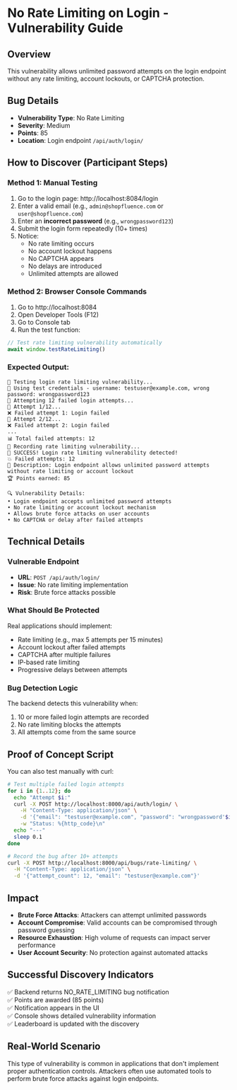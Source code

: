 # No Rate Limiting on Login - Vulnerability Guide

## Overview
This vulnerability allows unlimited password attempts on the login endpoint without any rate limiting, account lockouts, or CAPTCHA protection.

## Bug Details
- **Vulnerability Type**: No Rate Limiting  
- **Severity**: Medium
- **Points**: 85
- **Location**: Login endpoint `/api/auth/login/`

## How to Discover (Participant Steps)

### Method 1: Manual Testing
1. Go to the login page: http://localhost:8084/login
2. Enter a valid email (e.g., `admin@shopfluence.com` or `user@shopfluence.com`)
3. Enter an **incorrect password** (e.g., `wrongpassword123`)
4. Submit the login form repeatedly (10+ times)
5. Notice:
   - No rate limiting occurs
   - No account lockout happens
   - No CAPTCHA appears
   - No delays are introduced
   - Unlimited attempts are allowed

### Method 2: Browser Console Commands
1. Go to http://localhost:8084
2. Open Developer Tools (F12)
3. Go to Console tab
4. Run the test function:
```javascript
// Test rate limiting vulnerability automatically
await window.testRateLimiting()
```

### Expected Output:
```
🔄 Testing login rate limiting vulnerability...
📧 Using test credentials - username: testuser@example.com, wrong password: wrongpassword123
🎯 Attempting 12 failed login attempts...
🔄 Attempt 1/12...
❌ Failed attempt 1: Login failed
🔄 Attempt 2/12...
❌ Failed attempt 2: Login failed
...
📊 Total failed attempts: 12
🎯 Recording rate limiting vulnerability...
🎉 SUCCESS! Login rate limiting vulnerability detected!
💥 Failed attempts: 12
📝 Description: Login endpoint allows unlimited password attempts without rate limiting or account lockout
🏆 Points earned: 85

🔍 Vulnerability Details:
• Login endpoint accepts unlimited password attempts
• No rate limiting or account lockout mechanism
• Allows brute force attacks on user accounts
• No CAPTCHA or delay after failed attempts
```

## Technical Details

### Vulnerable Endpoint
- **URL**: `POST /api/auth/login/`
- **Issue**: No rate limiting implementation
- **Risk**: Brute force attacks possible

### What Should Be Protected
Real applications should implement:
- Rate limiting (e.g., max 5 attempts per 15 minutes)
- Account lockout after failed attempts
- CAPTCHA after multiple failures
- IP-based rate limiting
- Progressive delays between attempts

### Bug Detection Logic
The backend detects this vulnerability when:
1. 10 or more failed login attempts are recorded
2. No rate limiting blocks the attempts
3. All attempts come from the same source

## Proof of Concept Script

You can also test manually with curl:

```bash
# Test multiple failed login attempts
for i in {1..12}; do
  echo "Attempt $i:"
  curl -X POST http://localhost:8000/api/auth/login/ \
    -H "Content-Type: application/json" \
    -d '{"email": "testuser@example.com", "password": "wrongpassword'$i'"}' \
    -w "Status: %{http_code}\n"
  echo "---"
  sleep 0.1
done

# Record the bug after 10+ attempts
curl -X POST http://localhost:8000/api/bugs/rate-limiting/ \
  -H "Content-Type: application/json" \
  -d '{"attempt_count": 12, "email": "testuser@example.com"}'
```

## Impact
- **Brute Force Attacks**: Attackers can attempt unlimited passwords
- **Account Compromise**: Valid accounts can be compromised through password guessing
- **Resource Exhaustion**: High volume of requests can impact server performance
- **User Account Security**: No protection against automated attacks

## Successful Discovery Indicators
✅ Backend returns NO_RATE_LIMITING bug notification  
✅ Points are awarded (85 points)  
✅ Notification appears in the UI  
✅ Console shows detailed vulnerability information  
✅ Leaderboard is updated with the discovery  

## Real-World Scenario
This type of vulnerability is common in applications that don't implement proper authentication controls. Attackers often use automated tools to perform brute force attacks against login endpoints.
